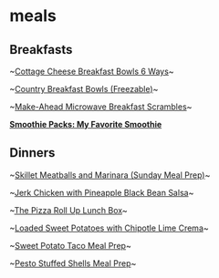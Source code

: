 # meals

## Breakfasts

~[Cottage Cheese Breakfast Bowls 6 Ways](https://web.archive.org/web/20201030003056/https://www.budgetbytes.com/cottage-cheese-breakfast-bowls-6-ways/)~

~[Country Breakfast Bowls (Freezable)](https://web.archive.org/web/20201030003225/https://www.budgetbytes.com/country-breakfast-bowls-freezable/)~

~[Make-Ahead Microwave Breakfast Scrambles](https://web.archive.org/web/20201030003430/https://www.budgetbytes.com/make-ahead-microwave-breakfast-scrambles/)~

**[Smoothie Packs: My Favorite Smoothie](https://web.archive.org/web/20201030003612/https://www.budgetbytes.com/smoothie-packs-my-favorite-smoothie/)**

## Dinners

~[Skillet Meatballs and Marinara (Sunday Meal Prep)](https://web.archive.org/web/20201030002827/https://www.budgetbytes.com/sunday-meal-prep-skillet-meatballs-and-marinara/)~

~[Jerk Chicken with Pineapple Black Bean Salsa](https://web.archive.org/web/20201030003729/https://www.budgetbytes.com/jerk-chicken-with-pineapple-black-bean-salsa/)~

~[The Pizza Roll Up Lunch Box](https://web.archive.org/web/20201030005240/https://www.budgetbytes.com/the-pizza-roll-up-lunch-box/)~

~[Loaded Sweet Potatoes with Chipotle Lime Crema](https://web.archive.org/web/20201030011045/https://www.budgetbytes.com/loaded-sweet-potatoes-with-chipotle-lime-crema/)~

~[Sweet Potato Taco Meal Prep](https://web.archive.org/web/20201030011211/https://www.budgetbytes.com/sweet-potato-taco-meal-prep/)~

~[Pesto Stuffed Shells Meal Prep](https://web.archive.org/web/20201030011326/https://www.budgetbytes.com/pesto-stuffed-shells-meal-prep/)~
